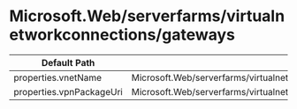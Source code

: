 # Microsoft.Web/serverfarms/virtualnetworkconnections/gateways

| Default Path | Alias |
|---|---|
| properties.vnetName | Microsoft.Web/serverfarms/virtualnetworkconnections/gateways/vnetName |
| properties.vpnPackageUri | Microsoft.Web/serverfarms/virtualnetworkconnections/gateways/vpnPackageUri |

